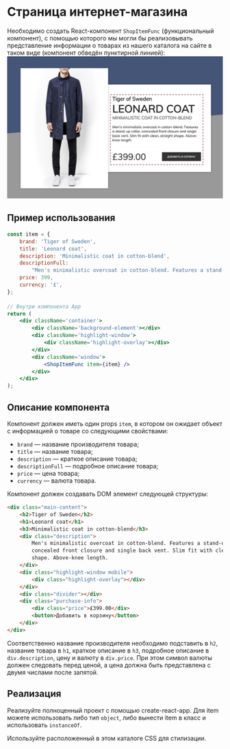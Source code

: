 # Страница интернет-магазина

Необходимо создать React-компонент `ShopItemFunc` (функциональный компонент), с помощью которого мы могли бы реализовывать представление информации о товарах из нашего каталога на сайте в таком виде (компонент обведён пунктирной линией):
![Внешний вид страницы после реализации компонента](./res/preview.png)

## Пример использования

```jsx
const item = {
	brand: 'Tiger of Sweden',
	title: 'Leonard coat',
	description: 'Minimalistic coat in cotton-blend',
	descriptionFull:
		"Men's minimalistic overcoat in cotton-blend. Features a stand-up collar, concealed front closure and single back vent. Slim fit with clean, straight shape. Above-knee length.",
	price: 399,
	currency: '£',
};

// Внутри компонента App
return (
	<div className='container'>
		<div className='background-element'></div>
		<div className='highlight-window'>
			<div className='highlight-overlay'></div>
		</div>
		<div className='window'>
			<ShopItemFunc item={item} />
		</div>
	</div>
);
```

## Описание компонента

Компонент должен иметь один props `item`, в котором он ожидает объект с информацией о товаре со следующими свойствами:

- `brand` — название производителя товара;
- `title` — название товара;
- `description` — краткое описание товара;
- `descriptionFull` — подробное описание товара;
- `price` — цена товара;
- `currency` — валюта товара.

Компонент должен создавать DOM элемент следующей структуры:

```html
<div class="main-content">
	<h2>Tiger of Sweden</h2>
	<h1>Leonard coat</h1>
	<h3>Minimalistic coat in cotton-blend</h3>
	<div class="description">
		Men's minimalistic overcoat in cotton-blend. Features a stand-up collar,
		concealed front closure and single back vent. Slim fit with clean, straight
		shape. Above-knee length.
	</div>
	<div class="highlight-window mobile">
		<div class="highlight-overlay"></div>
	</div>
	<div class="divider"></div>
	<div class="purchase-info">
		<div class="price">£399.00</div>
		<button>Добавить в корзину</button>
	</div>
</div>
```

Соответственно название производителя необходимо подставить в `h2`, название товара в `h1`, краткое описание в `h3`, подробное описание в `div.description`, цену и валюту в `div.price`. При этом символ валюты должен следовать перед ценой, а цена должна быть представлена с двумя числами после запятой.

## Реализация

Реализуйте полноценный проект с помощью create-react-app. Для item можете использовать либо тип `object`, либо вынести item в класс и использовать `instanceOf`.

Используйте расположенный в этом каталоге CSS для стилизации.

